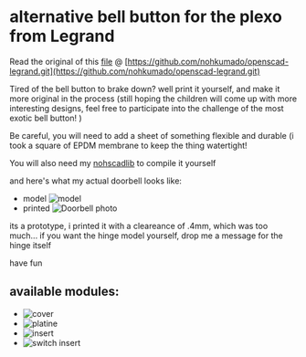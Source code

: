 # alternative bell button for the plexo from Legrand

Read the original of this  [file](https://github.com/nohkumado/openscad-legrand.git) @ 
[https://github.com/nohkumado/openscad-legrand.git](https://github.com/nohkumado/openscad-legrand.git)

Tired of the bell button to brake down? 
well print it yourself, and make it more original in the process 
(still hoping the children will come up with more interesting designs, 
feel free to participate into the challenge of the most exotic bell button! )


Be careful, you will need to add a sheet of something flexible and durable (i took a square of 
EPDM membrane to keep the thing watertight!

You will also need my [nohscadlib](https://github.com/nohkumado/nohscadlib.git) to compile it yourself


and here's what my actual doorbell looks like:

- model ![model](img/hinge\_switch.png)
- printed ![Doorbell photo](img/proto1\_klingelknopf.jpg)

its a prototype, i printed it with a cleareance of .4mm, which was too much... 
if you want the hinge model yourself, drop me a message for the hinge itself

have fun

## available modules:

- ![cover](img/plexo\_cover.png)
- ![platine](img/plexo\_platine.png)
- ![insert](img/plexo\_insert.png)
- ![switch insert](img/plexo\_switch\_insert.png)
